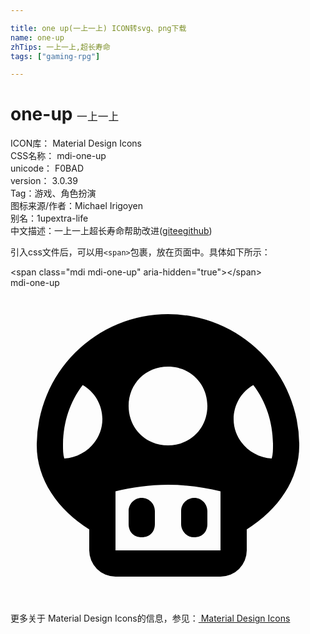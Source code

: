 ```yaml
---

title: one up(一上一上) ICON转svg、png下载
name: one-up
zhTips: 一上一上,超长寿命
tags: ["gaming-rpg"]

---
```


# one-up  <small style="font-size: 60%;font-weight: 100">一上一上</small>


<div class="detail-page">
<p>
<span>
ICON库：
<span class="badge-secondary badge">Material Design Icons</span> 
</span>
<br/>
<span>
CSS名称：
<span class="badge-secondary badge">mdi-one-up</span> 
</span>
<br/>
<span>
unicode：
<span class="badge-secondary badge">F0BAD</span> 
<copy-btn content='F0BAD' btn-title=""></copy-btn>
<copy-btn :content='String.fromCodePoint(parseInt("F0BAD", 16))' btn-title="复制U"></copy-btn>
</span>
<br/>
<span>
version：
<span class="badge-secondary badge">3.0.39</span> 
</span><br/><span>Tag：<span class="badge-light badge"><router-link to="/tags/gaming-rpg.html">游戏、角色扮演</router-link></span></span>
<br/>
<span>图标来源/作者：<span class="badge-light badge">Michael Irigoyen</span></span> 
<br/>
<span>别名：<span class="badge-light badge">1up</span><span class="badge-light badge">extra-life</span></span><br/><span class="zh-detail">中文描述：<span class="badge-primary badge">一上一上</span><span class="badge-primary badge">超长寿命</span><span class="help-link"><span>帮助改进</span>(<a href="https://gitee.com/liuwave/icon-helper/edit/master/json/material/one-up.json" target="_blank" rel="noopener noreferrer">gitee</a><a href="https://github.com/liuwave/icon-helper/edit/master/json/material/one-up.json" target="_blank" rel="noopener noreferrer">github</a></span>)</span><br/>
</p>
</div>
<div class="alert alert-dark">
  <i class="mdi mdi-one-up mdi-48px"></i>
  <i class="mdi mdi-one-up mdi-36px"></i>
  <i class="mdi mdi-one-up mdi-24px"></i>
  <i class="mdi mdi-one-up mdi-18px"></i>
</div>
<div>
  <p>引入css文件后，可以用<code>&lt;span&gt;</code>包裹，放在页面中。具体如下所示：    
  </p>
  <div class="alert alert-primary" style="font-size: 14px">
    &lt;span class="mdi mdi-one-up" aria-hidden="true"&gt;&lt;/span&gt;
    <copy-btn content='<span class="mdi mdi-one-up" aria-hidden="true"></span>'></copy-btn>
  </div>
  <div class="alert alert-secondary">
    <i class="mdi mdi-one-up"
    style="font-size: 24px"
    aria-hidden="true"></i> mdi-one-up
    <copy-btn content="mdi-one-up" btn-title="复制图标名称"></copy-btn>
  </div>
</div>
<div id="svg" class="svg-wrap">
<svg xmlns="http://www.w3.org/2000/svg" viewBox="0 0 24 24"><path d="M10,19V19C9.4,19 9,18.6 9,18V17C9,16.5 9.4,16 10,16V16C10.5,16 11,16.4 11,17V18C11,18.6 10.6,19 10,19M15,18V17C15,16.5 14.6,16 14,16V16C13.5,16 13,16.4 13,17V18C13,18.5 13.4,19 14,19V19C14.6,19 15,18.6 15,18M22,12C22,14.6 20.4,16.9 18,18.4V20A2,2 0 0,1 16,22H8A2,2 0 0,1 6,20V18.4C3.6,16.9 2,14.6 2,12A10,10 0 0,1 12,2A10,10 0 0,1 22,12M7,10C7,8.9 6.4,7.9 5.5,7.4C4.5,8.7 4,10.3 4,12C4,12.3 4,12.7 4.1,13C5.7,12.9 7,11.6 7,10M9,9C9,10.7 10.3,12 12,12C13.7,12 15,10.7 15,9C15,7.3 13.7,6 12,6C10.3,6 9,7.3 9,9M16,20V15.5C14.8,15.2 13.4,15 12,15C10.6,15 9.2,15.2 8,15.5V20H16M19.9,13C20,12.7 20,12.3 20,12C20,10.3 19.5,8.7 18.5,7.4C17.6,7.9 17,8.9 17,10C17,11.6 18.3,12.9 19.9,13Z" /></svg>
</div>
<detail full-name='mdi-one-up'></detail>
    
<div><p>更多关于 Material Design Icons的信息，参见：<a target="_blank" href="https://iconhelper.cn/material.html"> Material Design Icons</a>
</p></div>
